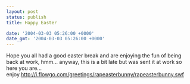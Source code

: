 ```yaml
---
layout: post
status: publish
title: Happy Easter

date: '2004-03-03 05:26:00 +0000'
date_gmt: '2004-03-03 05:26:00 +0000'
---
```

Hope you all had a good easter break and are enjoying the fun of being back at work, hmm... anyway, this is a bit late but was sent it at work so here you are... enjoy.<a href="http://i.flowgo.com/greetings/rapeasterbunny/rapeasterbunny.swf ">http://i.flowgo.com/greetings/rapeasterbunny/rapeasterbunny.swf</a>
